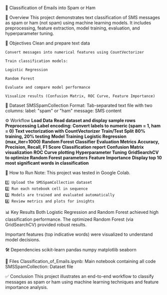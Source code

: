 📧 Classification of Emails into Spam or Ham

📝 Overview
    This project demonstrates text classification of SMS messages as spam or ham (not spam) using machine learning models. It includes preprocessing, feature extraction, model training, evaluation, and hyperparameter tuning.

🎯 Objectives
    Clean and prepare text data

    Convert messages into numerical features using CountVectorizer

    Train classification models:

    Logistic Regression

    Random Forest

    Evaluate and compare model performance

    Visualize results (Confusion Matrix, ROC Curve, Feature Importance)

📂 Dataset
    SMSSpamCollection
    Format: Tab-separated text file with two columns:
    label: "spam" or "ham"
    message: SMS content

⚙️ Workflow
    **Load Data**
    **Read dataset and display sample rows**
    **Preprocessing**
    **Label encoding: Convert labels to numeric (spam = 1, ham = 0)**
    **Text vectorization with CountVectorizer**
    **Train/Test Split**
    **80% training, 20% testing**
    **Model Training**
    **Logistic Regression (max_iter=1000)**
    **Random Forest Classifier**
    **Evaluation Metrics**
    **Accuracy, Precision, Recall, F1 Score**
    **Classification report**
    **Confusion Matrix visualization**
    **ROC Curve plotting**
    **Hyperparameter Tuning**
    **GridSearchCV to optimize Random Forest parameters**
    **Feature Importance**
    **Display top 10 most significant words in classification**

🚀 How to Run
    Note: This project was tested in Google Colab.

    1️⃣ Upload the SMSSpamCollection dataset
    2️⃣ Run each notebook cell in sequence
    3️⃣ Models are trained and evaluated automatically
    4️⃣ Review metrics and plots for insights

📊 Key Results
    Both Logistic Regression and Random Forest achieved high classification performance.
    The optimized Random Forest (via GridSearchCV) provided robust results.

Important features (top indicative words) were visualized to understand model decisions.

🛠️ Dependencies
    scikit-learn
    pandas
    numpy
    matplotlib
    seaborn

📁 Files
    Classification_of_Emails.ipynb: Main notebook containing all code
    SMSSpamCollection: Dataset file

✅ Conclusion
    This project illustrates an end-to-end workflow to classify messages as spam or ham using machine learning techniques and feature importance analysis.